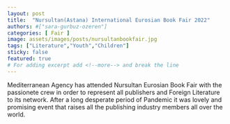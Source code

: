 ```yaml
---
layout: post
title:  "Nursultan(Astana) International Eurosian Book Fair 2022"
authors: #["sara-gurbuz-ozeren"]
categories: [ Fair ]
image: assets/images/posts/nursultanbookfair.jpg
tags: ["Literature","Youth","Children"]
sticky: false
featured: true
# For adding excerpt add <!--more--> and break the line
---
```


Mediterranean Agency has attended Nursultan Eurosian Book Fair with the passionete crew in order to represent all publishers and Foreign Literature to its network. After a long desperate period of Pandemic it was lovely and promising event that raises all the publishing industry members all over the world.